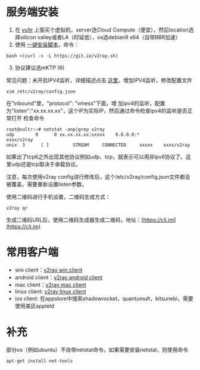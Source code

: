 # 服务端安装

1. 在 [vultr](https://www.vultr.com) 上面买个虚拟机，server选Cloud Compute（便宜），然后location选择silicon valley或者LA（时延低），os选debian9 x64（自带BBR加速）
2. 使用 [一键安装脚本](https://github.com/233boy/v2ray/wiki/V2Ray/一键安装脚本)，命令：
```shell
bash <(curl -s -L https://git.io/v2ray.sh)
```
3. 协议建议选mKTP (6)


常见问题：未开启IPV4监听，详细描述点击 [这里](https://www.linodovultr.com/post/resolve-v2ray-after-install-can-not-connect.html)，增加IPV4监听，修改配置文件
```shell
vim /etc/v2ray/config.json
```
在"inbound"里，"protocol": "vmess"下面，增
加ipv4的监听，配置为"listen":"xx.xx.xx.xx"，这个IP为实际IP，然后通过命令检查ipv4的监听是否正常打开
检查命令
```shell
root@vultr:~# netstat -anp|grep v2ray
udp        0      0 xx.xx.xx.xx:xxxxx    0.0.0.0:*                           xxxx/v2ray
unix  3      [ ]         STREAM     CONNECTED     xxxxx    xxxx/v2ray
```
如果出了tcp6之外出现其他协议例如udp、tcp，就表示可以用非ipv6协议了。这里udp还是tcp取决于承载协议。

注意，每次使用v2ray config进行修改后，这个/etc/v2ray/config.json文件都会被覆盖，需要重新设置listen参数。

使用二维码进行手机设置，二维码生成方式：
```shell
v2ray qr
```
生成二维码URL后，使用二维码生成器生成二维码，地址：[https://cli.im](https://cli.im)

# 常用客户端

- win client：[v2ray win client](https://github.com/v2ray/v2ray-core/releases)
- android client：[v2ray android client](https://github.com/2dust/v2rayNG/releases)
- mac client：[v2ray mac client](https://github.com/Cenmrev/V2RayX/releases)
- linux client: [v2ray linux client](https://github.com/jiangxufeng/v2rayL/releases)
- ios client: 在appstore中搜索shadowrocket，quantumult，kitsunebi，需要使用美区appleId

# 补充

部分os（例如ubuntu）不自带netstat命令，如果需要安装netstat，则使用命令
```shell
apt-get install net-tools
```
